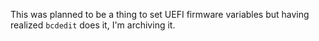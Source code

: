 This was planned to be a thing to set UEFI firmware variables but having realized `bcdedit` does it, I'm archiving it.
